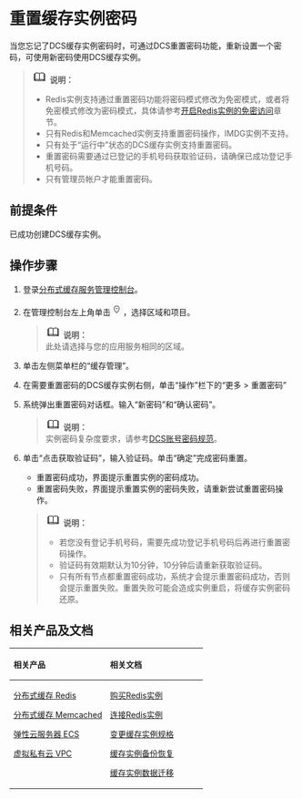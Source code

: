 # 重置缓存实例密码<a name="zh-cn_topic_0075866452"></a>

当您忘记了DCS缓存实例密码时，可通过DCS重置密码功能，重新设置一个密码，可使用新密码使用DCS缓存实例。

>![](public_sys-resources/icon-note.gif) **说明：**   
>-   Redis实例支持通过重置密码功能将密码模式修改为免密模式，或者将免密模式修改为密码模式，具体请参考[开启Redis实例的免密访问](开启Redis实例的免密访问.md)章节。  
>-   只有Redis和Memcached实例支持重置密码操作，IMDG实例不支持。  
>-   只有处于“运行中”状态的DCS缓存实例支持重置密码。  
>-   重置密码需要通过已登记的手机号码获取验证码，请确保已成功登记手机号码。  
>-   只有管理员帐户才能重置密码。  

## 前提条件<a name="section34216874"></a>

已成功创建DCS缓存实例。

## 操作步骤<a name="section39516413"></a>

1.  登录[分布式缓存服务管理控制台](https://console.huaweicloud.com/dcs)。
2.  在管理控制台左上角单击![](figures/icon-region.png)，选择区域和项目。

    >![](public_sys-resources/icon-note.gif) **说明：**   
    >此处请选择与您的应用服务相同的区域。  

3.  单击左侧菜单栏的“缓存管理”。
4.  在需要重置密码的DCS缓存实例右侧，单击“操作”栏下的“更多 \> 重置密码”
5.  系统弹出重置密码对话框。输入“新密码”和“确认密码”。

    >![](public_sys-resources/icon-note.gif) **说明：**   
    >实例密码复杂度要求，请参考[DCS账号密码规范](https://support.huaweicloud.com/dcs_faq/dcs-zh-ug-190228001.html)。  

6.  单击“点击获取验证码”，输入验证码。单击“确定”完成密码重置。

    -   重置密码成功，界面提示重置实例的密码成功。
    -   重置密码失败，界面提示重置实例的密码失败，请重新尝试重置密码操作。

    >![](public_sys-resources/icon-note.gif) **说明：**   
    >-   若您没有登记手机号码，需要先成功登记手机号码后再进行重置密码操作。  
    >-   验证码有效期默认为10分钟，10分钟后请重新获取验证码。  
    >-   只有所有节点都重置密码成功，系统才会提示重置密码成功，否则会提示重置失败。重置失败可能会造成实例重启，将缓存实例密码还原。  


## 相关产品及文档<a name="section152613113129"></a>

<a name="td475c361406b4841ba0faa98fc782ed5"></a>
<table><thead align="left"><tr id="rb27d733848ce4e7a9386965803595f1b"><th class="cellrowborder" valign="top" width="50%" id="mcps1.1.3.1.1"><p id="a5cc8ae3032d8416f9696b6f2a50d82d4"><a name="a5cc8ae3032d8416f9696b6f2a50d82d4"></a><a name="a5cc8ae3032d8416f9696b6f2a50d82d4"></a>相关产品</p>
</th>
<th class="cellrowborder" valign="top" width="50%" id="mcps1.1.3.1.2"><p id="ad3b8309045294369bdb9a006daef8f00"><a name="ad3b8309045294369bdb9a006daef8f00"></a><a name="ad3b8309045294369bdb9a006daef8f00"></a>相关文档</p>
</th>
</tr>
</thead>
<tbody><tr id="re4588baf45714b4f80c021cca1290879"><td class="cellrowborder" valign="top" width="50%" headers="mcps1.1.3.1.1 "><p id="a8c37acc50b884e0b9a71051bcb9179b4"><a name="a8c37acc50b884e0b9a71051bcb9179b4"></a><a name="a8c37acc50b884e0b9a71051bcb9179b4"></a><a href="https://www.huaweicloud.com/product/dcs.html?infodocbz" target="_blank" rel="noopener noreferrer">分布式缓存 Redis</a></p>
<p id="a11d9314698354304b9a9e9cb1270b5c9"><a name="a11d9314698354304b9a9e9cb1270b5c9"></a><a name="a11d9314698354304b9a9e9cb1270b5c9"></a><a href="https://www.huaweicloud.com/product/dcsmem.html?infodocbz" target="_blank" rel="noopener noreferrer">分布式缓存 Memcached</a></p>
<p id="abeaed75bd99c4aeeb5ef850c82a274f2"><a name="abeaed75bd99c4aeeb5ef850c82a274f2"></a><a name="abeaed75bd99c4aeeb5ef850c82a274f2"></a><a href="https://www.huaweicloud.com/product/ecs.html?infodocbz" target="_blank" rel="noopener noreferrer">弹性云服务器 ECS</a></p>
<p id="zh-cn_topic_0046844820_p841193941416"><a name="zh-cn_topic_0046844820_p841193941416"></a><a name="zh-cn_topic_0046844820_p841193941416"></a><a href="http://www.huaweicloud.com/product/vpc.html?infodocbz" target="_blank" rel="noopener noreferrer">虚拟私有云 VPC</a></p>
</td>
<td class="cellrowborder" valign="top" width="50%" headers="mcps1.1.3.1.2 "><p id="a0c4ea7b976b745079231aeb676430680"><a name="a0c4ea7b976b745079231aeb676430680"></a><a name="a0c4ea7b976b745079231aeb676430680"></a><a href="https://support.huaweicloud.com/usermanual-dcs/dcs-zh-ug-180315001.html?infodocbz" target="_blank" rel="noopener noreferrer">购买Redis实例</a></p>
<p id="zh-cn_topic_0046844820_p682916370595"><a name="zh-cn_topic_0046844820_p682916370595"></a><a name="zh-cn_topic_0046844820_p682916370595"></a><a href="https://support.huaweicloud.com/usermanual-dcs/zh-cn_topic_0082114847.html?infodocbz" target="_blank" rel="noopener noreferrer">连接Redis实例</a></p>
<p id="a3d146c9e41904a09b098cc34a53b5652"><a name="a3d146c9e41904a09b098cc34a53b5652"></a><a name="a3d146c9e41904a09b098cc34a53b5652"></a><a href="https://support.huaweicloud.com/usermanual-dcs/zh-cn_topic_0061845451.html?infodocbz" target="_blank" rel="noopener noreferrer">变更缓存实例规格</a></p>
<p id="zh-cn_topic_0046844820_p12250886517"><a name="zh-cn_topic_0046844820_p12250886517"></a><a name="zh-cn_topic_0046844820_p12250886517"></a><a href="https://support.huaweicloud.com/usermanual-dcs/zh-cn_topic_0079545637.html?infodocbz" target="_blank" rel="noopener noreferrer">缓存实例备份恢复</a></p>
<p id="zh-cn_topic_0046844820_p143616360517"><a name="zh-cn_topic_0046844820_p143616360517"></a><a name="zh-cn_topic_0046844820_p143616360517"></a><a href="https://support.huaweicloud.com/migration-dcs/zh-cn_topic_0078784423.html?infodocbz" target="_blank" rel="noopener noreferrer">缓存实例数据迁移</a></p>
</td>
</tr>
</tbody>
</table>

